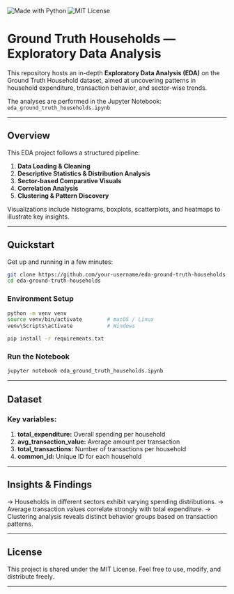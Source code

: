 <!-- Header badge examples -->
![Made with Python](https://img.shields.io/badge/Made%20with-Python-blue)
![MIT License](https://img.shields.io/badge/License-MIT-green)

# Ground Truth Households — Exploratory Data Analysis

This repository hosts an in-depth **Exploratory Data Analysis (EDA)** on the Ground Truth Household dataset, aimed at uncovering patterns in household expenditure, transaction behavior, and sector-wise trends.

The analyses are performed in the Jupyter Notebook: `eda_ground_truth_households.ipynb`

---

##  Overview

This EDA project follows a structured pipeline:

1. **Data Loading & Cleaning**  
2. **Descriptive Statistics & Distribution Analysis**  
3. **Sector-based Comparative Visuals**  
4. **Correlation Analysis**  
5. **Clustering & Pattern Discovery**

Visualizations include histograms, boxplots, scatterplots, and heatmaps to illustrate key insights.

---

##  Quickstart

Get up and running in a few minutes:

```bash
git clone https://github.com/your-username/eda-ground-truth-households.git
cd eda-ground-truth-households
```

###  Environment Setup

```bash
python -m venv venv
source venv/bin/activate        # macOS / Linux
venv\Scripts\activate           # Windows

pip install -r requirements.txt
```
###  Run the Notebook

```bash
jupyter notebook eda_ground_truth_households.ipynb
```
---

##  Dataset

###  Key variables:

1. **total_expenditure:** Overall spending per household
2. **avg_transaction_value:** Average amount per transaction
3. **total_transactions:** Number of transactions per household
4. **common_id:** Unique ID for each household

---

##  Insights & Findings

-> Households in different sectors exhibit varying spending distributions.
-> Average transaction values correlate strongly with total expenditure.
-> Clustering analysis reveals distinct behavior groups based on transaction patterns.

---

##  License

This project is shared under the MIT License. Feel free to use, modify, and distribute freely.

---
